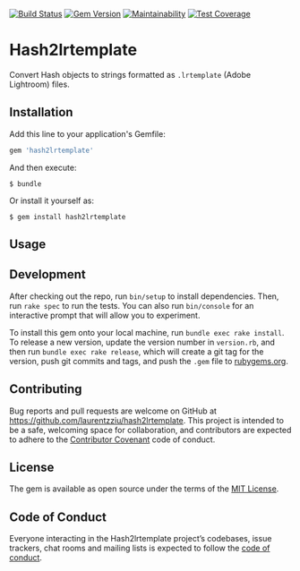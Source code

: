 [![Build Status](https://travis-ci.org/laurentzziu/hash2lrtemplate.svg?branch=master)](https://travis-ci.org/laurentzziu/hash2lrtemplate)
[![Gem Version](https://badge.fury.io/rb/hash2lrtemplate.svg)](https://rubygems.org/gems/hash2lrtemplate)
[![Maintainability](https://api.codeclimate.com/v1/badges/2b822e7586dae7602550/maintainability)](https://codeclimate.com/github/laurentzziu/hash2lrtemplate/maintainability)
[![Test Coverage](https://api.codeclimate.com/v1/badges/2b822e7586dae7602550/test_coverage)](https://codeclimate.com/github/laurentzziu/hash2lrtemplate/test_coverage)


# Hash2lrtemplate

Convert Hash objects to strings formatted as `.lrtemplate` (Adobe Lightroom) files.

## Installation

Add this line to your application's Gemfile:

```ruby
gem 'hash2lrtemplate'
```

And then execute:

    $ bundle

Or install it yourself as:

    $ gem install hash2lrtemplate

## Usage

## Development

After checking out the repo, run `bin/setup` to install dependencies. Then, run `rake spec` to run the tests. You can also run `bin/console` for an interactive prompt that will allow you to experiment.

To install this gem onto your local machine, run `bundle exec rake install`. To release a new version, update the version number in `version.rb`, and then run `bundle exec rake release`, which will create a git tag for the version, push git commits and tags, and push the `.gem` file to [rubygems.org](https://rubygems.org).

## Contributing

Bug reports and pull requests are welcome on GitHub at <https://github.com/laurentzziu/hash2lrtemplate>. This project is intended to be a safe, welcoming space for collaboration, and contributors are expected to adhere to the [Contributor Covenant](http://contributor-covenant.org) code of conduct.

## License

The gem is available as open source under the terms of the [MIT License](https://opensource.org/licenses/MIT).

## Code of Conduct

Everyone interacting in the Hash2lrtemplate project’s codebases, issue trackers, chat rooms and mailing lists is expected to follow the [code of conduct](https://github.com/laurentzziu/hash2lrtemplate/blob/master/CODE_OF_CONDUCT.md).
